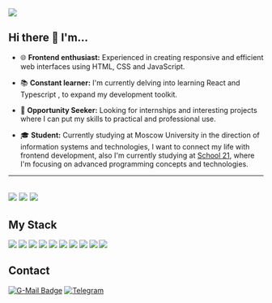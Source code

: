 <img src="https://komarev.com/ghpvc/?username=Hamptooon&color=006AFF&style=for-the-badge&label=PROFILE+VIEWS&abbreviated=true"/>

## Hi there 👋 I'm...



- 🌐 **Frontend enthusiast:** Experienced in creating responsive and efficient web interfaces using HTML, CSS and JavaScript.

- 📚 **Constant learner:** I'm currently delving into learning React and Typescript , to expand my development toolkit.
  
- 🚀 **Opportunity Seeker:** Looking for internships and interesting projects where I can put my skills to practical and professional use.
- 🎓 **Student:** Currently studying at Moscow University in the direction of information systems and technologies, I want to connect my life with frontend development, also I'm currently studying at [School 21](https://21-school.ru/), where I'm focusing on advanced programming concepts and technologies.
---

![](https://github-readme-stats.vercel.app/api/top-langs/?username=Hamptooon&theme=transparent&layout=donut&hide_border=true&langs_count=5&size_weight=0&count_weight=1&hide=c,makefile,php,kotlin)
![](https://github-readme-stats.vercel.app/api?username=Hamptooon&show_icons=true&theme=transparent&hide_border=true&line_height=28.5) 
![](https://github-readme-streak-stats.herokuapp.com/?user=Hamptooon&theme=github_dark_dimmed&hide_border=false&card_width=900)
---
## My Stack


<img src="https://img.shields.io/badge/HTML-24292F?style=for-the-badge&logo=HTML5&logoColor=E4522C"/> <img src="https://img.shields.io/badge/CSS-24292F?style=for-the-badge&logo=css3&logoColor=2D53E5"/> <img src="https://img.shields.io/badge/JAVASCRIPT-24292F?style=for-the-badge&logo=javascript&logoColor=F7E025"/> <img src="https://img.shields.io/badge/REACT-24292F?style=for-the-badge&logo=react&logoColor=1082A7"/> <img src="https://img.shields.io/badge/TYPESCRIPT-24292F?style=for-the-badge&logo=typescript&logoColor=377CC8"/> <img src="https://img.shields.io/badge/SASS-24292F?style=for-the-badge&logo=sass&logoColor=CC6699"/> <img src="https://img.shields.io/badge/GIT-24292F?style=for-the-badge&logo=git&logoColor=F15639"/> <img src="https://img.shields.io/badge/MYSQL-24292F?style=for-the-badge&logo=mysql&logoColor=E78D35"/> <img src="https://img.shields.io/badge/POSTGRESQL-24292F?style=for-the-badge&logo=postgresql&logoColor=396C94"/> <img src="https://img.shields.io/badge/C-24292F?style=for-the-badge&logo=c&logoColor=626FC2"/>

## Contact
[![G-Mail Badge](https://img.shields.io/badge/Gmail-24292F?style=for-the-badge&logo=gmail&logoColor=C5221F)](mailto:karachevigor21@gmail.com)
[![Telegram](https://img.shields.io/badge/Telegram-24292F?style=for-the-badge&logo=telegram&logoColor=white)](https://t.me/hamptooon)



